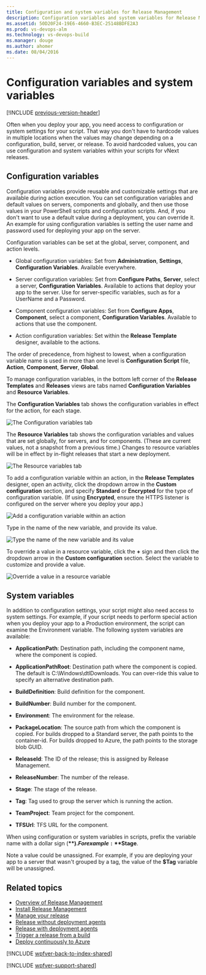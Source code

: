 ```yaml
---
title: Configuration and system variables for Release Management
description: Configuration variables and system variables for Release Management server/client for Visual Studio 2015 and TFS 2015
ms.assetid: 50D20F24-19E6-4660-B3EC-25148BDFE2A3
ms.prod: vs-devops-alm
ms.technology: vs-devops-build
ms.manager: douge
ms.author: ahomer
ms.date: 08/04/2016
---
```

[//]: # (monikerRange: ">= tfs-2013")

# Configuration variables and system variables

[!INCLUDE [previous-version-header](../_shared/previous-version-header.md)]

Often when you deploy your app, you need access to configuration or system 
settings for your script. That way you don't have to hardcode values in 
multiple locations when the values may change depending on a configuration, 
build, server, or release. To avoid hardcoded values, you can use 
configuration and system variables within your scripts for vNext releases.

## Configuration variables

Configuration variables provide reusable and customizable settings that are 
available during action execution. You can set configuration variables and 
default values on servers, components and globally, and then use those 
values in your PowerShell scripts and configuration scripts. And, if you 
don't want to use a default value during a deployment, you can override it. 
An example for using configuration variables is setting the user name and 
password used for deploying your app on the server. 

Configuration variables can be set at the global, server, component, and 
action levels. 

* Global configuration variables: Set from **Administration**, **Settings**,
  **Configuration Variables**. Available everywhere.

* Server configuration variables: Set from **Configure Paths**, **Server**,
  select a server, **Configuration Variables**. Available to actions that 
  deploy your app to the server. Use for server-specific variables, such 
  as for a UserName and a Password.

* Component configuration variables: Set from **Configure Apps**, 
  **Component**, select a component, **Configuration Variables**. Available 
  to actions that use the component.

* Action configuration variables: Set within the **Release Template** designer, 
  available to the actions.

The order of precedence, from highest to lowest, when a configuration 
variable name is used in more than one level is **Configuration Script** 
file, **Action**, **Component**, **Server**, **Global**. 

To manage configuration variables, in the bottom left corner of the **Release 
Templates** and **Releases** views are tabs named **Configuration Variables**
and **Resource Variables**.

The **Configuration Variables** tab shows the configuration variables in 
effect for the action, for each stage.

![The Configuration variables tab ](_img/config-system-vars-01.png)

The **Resource Variables** tab shows the configuration variables and values 
that are set globally, for servers, and for components. (These are current 
values, not a snapshot from a previous time.) Changes to resource variables
will be in effect by in-flight releases that start a new deployment.

![The Resource variables tab ](_img/config-system-vars-02.png)

To add a configuration variable within an action, in the **Release Templates**
designer, open an activity, click the dropdown arrow in the **Custom 
configuration** section, and specify **Standard** or **Encrypted** for the 
type of configuration variable. (If using **Encrypted**, ensure the HTTPS 
listener is configured on the server where you deploy your app.)

![Add a configuration variable within an action ](_img/config-system-vars-03.png)

Type in the name of the new variable, and provide its value.

![Type the name of the new variable and its value ](_img/config-system-vars-04.png)

To override a value in a resource variable, click the **+** sign and then 
click the dropdown arrow in the **Custom configuration** section. Select 
the variable to customize and provide a value.

![Override a value in a resource variable ](_img/config-system-vars-05.png)

## System variables
 
In addition to configuration settings, your script might also need access 
to system settings. For example, if your script needs to perform special 
action when you deploy your app to a Production environment, the script can 
examine the Environment variable. The following system variables are 
available:

* **ApplicationPath**: Destination path, including the component name, 
  where the component is copied.

* **ApplicationPathRoot**: Destination path where the component is copied. 
  The default is C:\\Windows\\dtlDownloads. You can over-ride this value to 
  specify an alternative destination path.

* **BuildDefinition**: Build definition for the component.

* **BuildNumber**: Build number for the component.

* **Environment**: The environment for the release.

* **PackageLocation**: The source path from which the component is copied. 
  For builds dropped to a Standard server, the path points to the 
  container-id. For builds dropped to Azure, the path points to the storage 
  blob GUID.

* **ReleaseId**: The ID of the release; this is assigned by Release Management.

* **ReleaseNumber**: The number of the release.

* **Stage**: The stage of the release.

* **Tag**: Tag used to group the server which is running the action.

* **TeamProject**: Team project for the component.

* **TFSUrl**: TFS URL for the component.

When using configuration or system variables in scripts, prefix the variable 
name with a dollar sign (**$**). For example: **$Stage**. 

Note a value could be unassigned. For example, if you are deploying your 
app to a server that wasn't grouped by a tag, the value of the **$Tag**
variable will be unassigned.

## Related topics

* [Overview of Release Management](release-management-overview.md)
* [Install Release Management](install-release-management.md)
* [Manage your release](manage-your-release.md)
* [Release without deployment agents](release-without-agents.md)
* [Release with deployment agents](release-with-agents.md)
* [Trigger a release from a build](trigger-a-release.md)
* [Deploy continuously to Azure](deploy-continuously-to-azure.md) 
 
[!INCLUDE [wpfver-back-to-index-shared](../_shared/wpfver-back-to-index-shared.md)]
 
[!INCLUDE [wpfver-support-shared](../_shared/wpfver-support-shared.md)]
